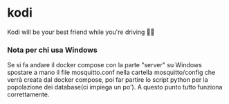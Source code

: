 # kodi
Kodi will be your best friend while you're driving 🚗💨



### Nota per chi usa Windows 
Se si fa andare il docker compose con la parte "server" su Windows spostare a mano il file mosquitto.conf nella cartella mosquitto/config che verrà creata dal docker compose, poi far partire lo script python per la popolazione dei database(ci impiega un po'). A questo punto tutto funziona correttamente.
